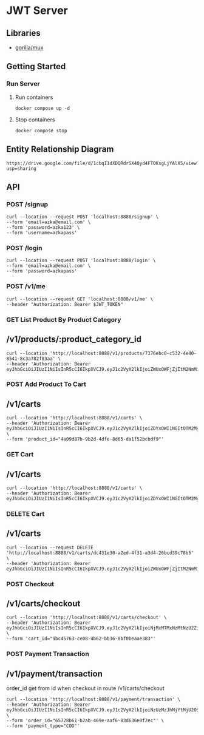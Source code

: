 # JWT Server
## Libraries
- [gorilla/mux](https://github.com/gorilla/mux)

## Getting Started
### Run Server
1. Run containers
    ```shell
    docker compose up -d
    ```
2. Stop containers
   ```shell
   docker compose stop
   ```

## Entity Relationship Diagram
```shell
https://drive.google.com/file/d/1cbqI1dXDQRdrSX4Qyd4FT0KsgLjYAlX5/view?usp=sharing
```

## API
### POST /signup
```shell
curl --location --request POST 'localhost:8888/signup' \
--form 'email=azka@email.com' \
--form 'password=azka123' \
--form 'username=azkapass'
```

### POST /login
```shell
curl --location --request POST 'localhost:8888/login' \
--form 'email=azka@email.com' \
--form 'password=azkapass'

```

### POST /v1/me
```shell
curl --location --request GET 'localhost:8888/v1/me' \
--header "Authorization: Bearer $JWT_TOKEN"
```

### GET List Product By Product Category 
## /v1/products/:product_category_id
```shell
curl --location 'http://localhost:8888/v1/products/7376ebc0-c532-4e40-8541-8c3a782f83aa' \
--header 'Authorization: Bearer eyJhbGciOiJIUzI1NiIsInR5cCI6IkpXVCJ9.eyJ1c2VyX2lkIjoiZWUxOWFjZjItM2NmMi00ZWZmLWE2MzEtMDMxNjRhYWVjNzRkIiwiZXhwIjoxNzA1MDI3OTcyfQ.z369zTlmoAKEweFdy0g2BmnYF4nmLhiq4Ikt7BAZ5hk'
```

### POST Add Product To Cart
## /v1/carts
```shell
curl --location 'http://localhost:8888/v1/carts' \
--header 'Authorization: Bearer eyJhbGciOiJIUzI1NiIsInR5cCI6IkpXVCJ9.eyJ1c2VyX2lkIjoiZDYxOWI1NGItOTM2My00YjY2LWE4ZGQtMDJhNGZlMzMyN2M1IiwiZXhwIjoxNzA1MDI5Mzc2fQ.ZhgefxX8emLv2pByBCyQsd9O_Y4gAzC5CQDrmfrPnPc' \
--form 'product_id="4a09d87b-9b2d-4dfe-8d65-da1f52bcbdf9"'
```

### GET Cart
## /v1/carts
```shell
curl --location 'http://localhost:8888/v1/carts' \
--header 'Authorization: Bearer eyJhbGciOiJIUzI1NiIsInR5cCI6IkpXVCJ9.eyJ1c2VyX2lkIjoiZDYxOWI1NGItOTM2My00YjY2LWE4ZGQtMDJhNGZlMzMyN2M1IiwiZXhwIjoxNzA1MDI5Mzc2fQ.ZhgefxX8emLv2pByBCyQsd9O_Y4gAzC5CQDrmfrPnPc'
```

### DELETE Cart
## /v1/carts
```shell
curl --location --request DELETE 'http://localhost:8888/v1/carts/dc431e30-a2ed-4f31-a3d4-26bcd39c78b5' \
--header 'Authorization: Bearer eyJhbGciOiJIUzI1NiIsInR5cCI6IkpXVCJ9.eyJ1c2VyX2lkIjoiZWUxOWFjZjItM2NmMi00ZWZmLWE2MzEtMDMxNjRhYWVjNzRkIiwiZXhwIjoxNzA1MDI3OTcyfQ.z369zTlmoAKEweFdy0g2BmnYF4nmLhiq4Ikt7BAZ5hk'
```

### POST Checkout
## /v1/carts/checkout
```shell
curl --location 'http://localhost:8888/v1/carts/checkout' \
--header 'Authorization: Bearer eyJhbGciOiJIUzI1NiIsInR5cCI6IkpXVCJ9.eyJ1c2VyX2lkIjoiNjMxMTMxNzMtNzU2Zi00YTFjLTkwZGYtNDNlNDUwNTg3Nzk4IiwiZXhwIjoxNzA1MDMwMjIyfQ.zMkCL8CYROsntQc7t2hi1kNan8E2iB5z9ZxILYHb2HI' \
--form 'cart_id="9bc45763-ce08-4b62-bb36-8bf0beaae383"'
```

### POST Payment Transaction
## /v1/payment/transaction
order_id get from id when checkout in route /v1/carts/checkout
```shell
curl --location 'http://localhost:8888/v1/payment/transaction' \
--header 'Authorization: Bearer eyJhbGciOiJIUzI1NiIsInR5cCI6IkpXVCJ9.eyJ1c2VyX2lkIjoiNzUzMzJhMjYtMjU2OS00Yjc2LWFiNDMtNzRmMTA5OTVjNjkzIiwiZXhwIjoxNzA1MDMwODM2fQ.U8eaEyHTWTX8u8hRkLRybI9wCagYLT80cHNojDArePk' \
--form 'order_id="65728b61-b2ab-469e-aaf6-83d636e0f2ec"' \
--form 'payment_type="COD"'
```